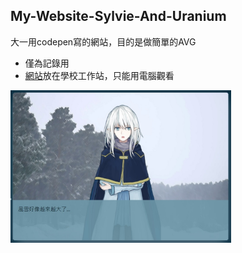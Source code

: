 ## My-Website-Sylvie-And-Uranium

大一用codepen寫的網站，目的是做簡單的AVG
- 僅為記錄用
- [網站](https://www2.cs.ccu.edu.tw/~hsm107u/index.html)放在學校工作站，只能用電腦觀看  

<img src="https://raw.githubusercontent.com/Charl0tte19/My-Website-Sylvie-And-Uranium/master/AVG.jpg" width="70%" height="70%">
